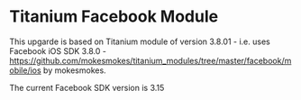 Titanium Facebook Module
================================

This upgarde is based on Titanium module of version 3.8.01 - i.e. uses Facebook iOS SDK 3.8.0 - https://github.com/mokesmokes/titanium_modules/tree/master/facebook/mobile/ios by mokesmokes.

The current Facebook SDK version is 3.15
